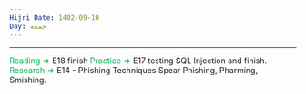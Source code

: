 ```yaml
---
Hijri Date: 1402-09-10
Day: جمعه
---
```

----
<font color="#00b050">Reading => </font> E18 finish
<font color="#00b050">Practice =></font> E17 testing SQL Injection and finish.
<font color="#00b050">Research =></font> E14 - Phishing Techniques Spear Phishing, Pharming, Smishing.
